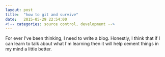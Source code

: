 ```yaml
---
layout: post
title:  "how to git and survive"
date:   2015-05-29 22:54:00
<!-- categories: source control, development -->
---
```

For ever I've been thinking, I need to write a blog. Honestly, I think that if I can learn to talk about what I'm learning then it will help cement things in my mind a little better.



